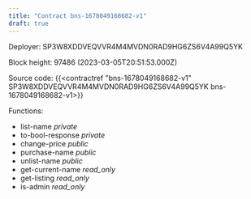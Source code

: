 ```yaml
---
title: "Contract bns-1678049168682-v1"
draft: true
---
```

Deployer: SP3W8XDDVEQVVR4M4MVDN0RAD9HG6ZS6V4A99Q5YK


 



Block height: 97486 (2023-03-05T20:51:53.000Z)

Source code: {{<contractref "bns-1678049168682-v1" SP3W8XDDVEQVVR4M4MVDN0RAD9HG6ZS6V4A99Q5YK bns-1678049168682-v1>}}

Functions:

* list-name _private_
* to-bool-response _private_
* change-price _public_
* purchase-name _public_
* unlist-name _public_
* get-current-name _read_only_
* get-listing _read_only_
* is-admin _read_only_
